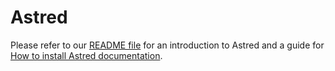 # Astred

Please refer to our [README file](../README.md) for an introduction to Astred and a guide for [How to install Astred documentation](../README.md#documentation).